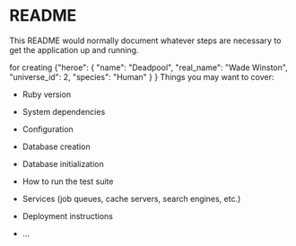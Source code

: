 # README

This README would normally document whatever steps are necessary to get the
application up and running.

for creating
{"heroe":
	{
	"name": "Deadpool",
	"real_name": "Wade Winston",
	"universe_id": 2,
	"species": "Human"
	}
}
Things you may want to cover:

* Ruby version

* System dependencies

* Configuration

* Database creation

* Database initialization

* How to run the test suite

* Services (job queues, cache servers, search engines, etc.)

* Deployment instructions

* ...
